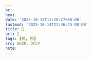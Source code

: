 ```yaml
---
bc:
hex:
date: '2025-10-13T11:28:27+08:00'
lastmod: '2025-10-14T21:46:45-08:00'
title: 󰝈
url: 󰝈
tags: [棁, 梲]
src: GHZR, DCCV
note:
---
```

